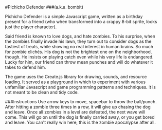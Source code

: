 #Pichicho Defender
###(a.k.a. bombit)


Pichicho Defender is a simple Javascript game, written as a birthday present for a friend (who when transformed into a crappy 8-bit sprite, looks just the player character).

Said friend is known to love dogs, and hate zombies. To his surprise, when the zombies finally invade his lawn, they turn out to consider dogs as the tastiest of treats, while showing no real interest in human brains. So much for zombie clichés. His dog is not the brightest one on the neighborhood, though. He insists on playing catch even while his very life is endangered. Lucky for him, our friend can throw mean punches and will do whatever it takes to defend him.

The game uses the Create.js library for drawing, sounds, and resource loading. It served as a playground in which to experiment with various unfamiliar Javascript and game programming patterns and techniques. It is not meant to be clean and tidy code.

###Instructions
Use arrow keys to move, spacebar to throw the ball/punch. After hitting a zombie three times in a row, it will give up chasing the dog and leave. Once all zombies in a level are defeated, the next wave will come. This will go on until the dog is finally carried away, or you get bored and leave. You can't really win here, this is the zombie apocalypse after all.
